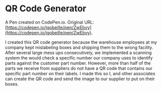 # QR Code Generator 

A Pen created on CodePen.io. Original URL: [https://codepen.io/jgobeille/pen/ZwEbvy](https://codepen.io/jgobeille/pen/ZwEbvy).

I created this QR code generator because the warehouse employees at my company kept mislabeling boxes and shipping them to the wrong facility. After several large mess ups consecutively, we implemented a scanning system the would check a specific number our company uses to identify parts against the customer part number. However, more than half of the parts we receive from  suppliers do not have a QR code that contains our specific part number on their labels. I made this so I, and other associates can create the QR code and send the image to our supplier to put on their boxes.
